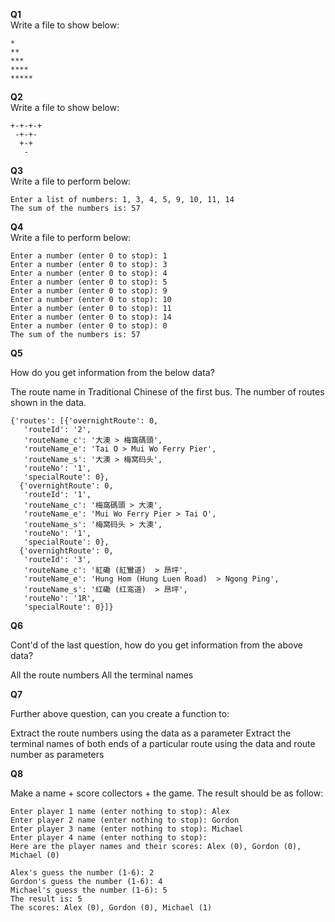 **Q1**
<br>
Write a file to show below:

```
*
**
***
****
*****
```

**Q2**
<br>
Write a file to show below:

```
+-+-+-+
 -+-+-
  +-+
   -
```

**Q3**
<br>
Write a file to perform below:

```
Enter a list of numbers: 1, 3, 4, 5, 9, 10, 11, 14
The sum of the numbers is: 57
```

**Q4**
<br>
Write a file to perform below:

```
Enter a number (enter 0 to stop): 1
Enter a number (enter 0 to stop): 3
Enter a number (enter 0 to stop): 4
Enter a number (enter 0 to stop): 5
Enter a number (enter 0 to stop): 9
Enter a number (enter 0 to stop): 10
Enter a number (enter 0 to stop): 11
Enter a number (enter 0 to stop): 14
Enter a number (enter 0 to stop): 0
The sum of the numbers is: 57
```

**Q5**

How do you get information from the below data?

The route name in Traditional Chinese of the first bus.
The number of routes shown in the data.

```
{'routes': [{'overnightRoute': 0,
   'routeId': '2',
   'routeName_c': '大澳 > 梅窩碼頭',
   'routeName_e': 'Tai O > Mui Wo Ferry Pier',
   'routeName_s': '大澳 > 梅窝码头',
   'routeNo': '1',
   'specialRoute': 0},
  {'overnightRoute': 0,
   'routeId': '1',
   'routeName_c': '梅窩碼頭 > 大澳',
   'routeName_e': 'Mui Wo Ferry Pier > Tai O',
   'routeName_s': '梅窝码头 > 大澳',
   'routeNo': '1',
   'specialRoute': 0},
  {'overnightRoute': 0,
   'routeId': '3',
   'routeName_c': '紅磡 (紅鸞道)  > 昂坪',
   'routeName_e': 'Hung Hom (Hung Luen Road)  > Ngong Ping',
   'routeName_s': '红磡 (红鸾道)  > 昂坪',
   'routeNo': '1R',
   'specialRoute': 0}]}
```

**Q6**

Cont'd of the last question, how do you get information from the above data?

All the route numbers
All the terminal names

**Q7**

Further above question, can you create a function to:

Extract the route numbers using the data as a parameter
Extract the terminal names of both ends of a particular route using the data and route number as parameters

**Q8**

Make a name + score collectors + the game. The result should be as follow:

```
Enter player 1 name (enter nothing to stop): Alex
Enter player 2 name (enter nothing to stop): Gordon
Enter player 3 name (enter nothing to stop): Michael
Enter player 4 name (enter nothing to stop):
Here are the player names and their scores: Alex (0), Gordon (0), Michael (0)

Alex's guess the number (1-6): 2
Gordon's guess the number (1-6): 4
Michael's guess the number (1-6): 5
The result is: 5
The scores: Alex (0), Gordon (0), Michael (1)
```
